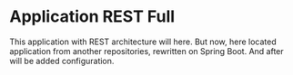 # Application REST Full

This application with REST architecture will here.
But now, here located application from another repositories, rewritten on Spring Boot. 
And after will be added configuration.
